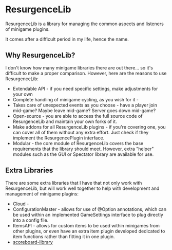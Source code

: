 # ResurgenceLib
ResurgenceLib is a library for managing the common aspects and listeners of minigame plugins. 

It comes after a difficult period in my life, hence the name.

## Why ResurgenceLib?
I don't know how many minigame libraries there are out there... so it's difficult to make a proper comparison. However, here are the reasons to use ResurgenceLib:

- Extendable API - if you need specific settings, make adjustments for your own 
- Complete handling of minigame cycling, as you wish for it - 
- Takes care of unexpected events as you choose - have a player join mid-game? Maybe leave mid-game? Server goes down mid-game? 
- Open-source - you are able to access the full source code of ResurgenceLib and maintain your own forks of it.
- Make addons for all ResurgenceLib plugins - if you're covering one, you can cover all of them without any extra effort. Just check if they implement the ResurgencePlugin interface.
- Modular - the core module of ResurgenceLib covers the base requirements that the library should meet. However, extra "helper" modules such as the GUI or Spectator library are available for use.

## Extra Libraries
There are some extra libraries that I have that not only work with ResurgenceLib, but will work well together to help with development and management of minigame plugins:

- Cloud - 
- ConfigurationMaster - allows for use of @Option annotations, which can be used within an implemented GameSettings interface to plug directly into a config file.
- ItemsAPI - allows for custom items to be used within minigames from other plugins, or even have an extra item plugin developed dedicated to item functions rather than fitting it in one plugin.
- [scoreboard-library](https://github.com/MegavexNetwork/scoreboard-library)

